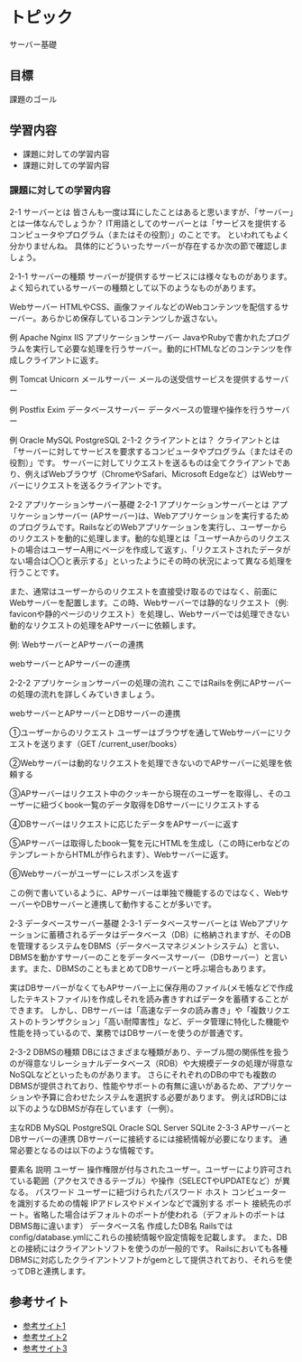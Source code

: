 # トピック
サーバー基礎

## 目標
課題のゴール

## 学習内容
- 課題に対しての学習内容
- 課題に対しての学習内容

### 課題に対しての学習内容

2-1 サーバーとは
皆さんも一度は耳にしたことはあると思いますが、「サーバー」とは一体なんでしょうか？
IT用語としてのサーバーとは「サービスを提供するコンピュータやプログラム（またはその役割）」のことです。
といわれてもよく分かりませんね。 具体的にどういったサーバーが存在するか次の節で確認しましょう。

2-1-1 サーバーの種類
サーバーが提供するサービスには様々なものがあります。 よく知られているサーバーの種類として以下のようなものがあります。

Webサーバー
HTMLやCSS、画像ファイルなどのWebコンテンツを配信するサーバー。あらかじめ保存しているコンテンツしか返さない。

例
Apache
Nginx
IIS
アプリケーションサーバー
JavaやRubyで書かれたプログラムを実行して必要な処理を行うサーバー。動的にHTMLなどのコンテンツを作成しクライアントに返す。

例
Tomcat
Unicorn
メールサーバー
メールの送受信サービスを提供するサーバー

例
Postfix
Exim
データベースサーバー
データベースの管理や操作を行うサーバー

例
Oracle
MySQL
PostgreSQL
2-1-2 クライアントとは？
クライアントとは「サーバーに対してサービスを要求するコンピュータやプログラム（またはその役割）」です。
サーバーに対してリクエストを送るものは全てクライアントであり、例えばWebブラウザ（ChromeやSafari、Microsoft Edgeなど）はWebサーバーにリクエストを送るクライアントです。

2-2 アプリケーションサーバー基礎
2-2-1 アプリケーションサーバーとは
アプリケーションサーバー (APサーバー)は、Webアプリケーションを実行するためのプログラムです。RailsなどのWebアプリケーションを実行し、ユーザーからのリクエストを動的に処理します。動的な処理とは「ユーザーAからのリクエストの場合はユーザーA用にページを作成して返す」、「リクエストされたデータがない場合は〇〇と表示する」といったようにその時の状況によって異なる処理を行うことです。

また、通常はユーザーからのリクエストを直接受け取るのではなく、前面にWebサーバーを配置します。この時、Webサーバーでは静的なリクエスト（例: faviconや静的ページのリクエスト）を処理し、Webサーバーでは処理できない動的なリクエストの処理をAPサーバーに依頼します。

例: WebサーバーとAPサーバーの連携

webサーバーとAPサーバーの連携

2-2-2 アプリケーションサーバーの処理の流れ
ここではRailsを例にAPサーバーの処理の流れを詳しくみていきましょう。

webサーバーとAPサーバーとDBサーバーの連携

①ユーザーからのリクエスト
ユーザーはブラウザを通してWebサーバーにリクエストを送ります（GET /current_user/books）

②Webサーバーは動的なリクエストを処理できないのでAPサーバーに処理を依頼する

③APサーバーはリクエスト中のクッキーから現在のユーザーを取得し、そのユーザーに紐づくbook一覧のデータ取得をDBサーバーにリクエストする

④DBサーバーはリクエストに応じたデータをAPサーバーに返す

⑤APサーバーは取得したbook一覧を元にHTMLを生成し（この時にerbなどのテンプレートからHTMLが作られます）、Webサーバーに返す。

⑥Webサーバーがユーザーにレスポンスを返す

この例で書いているように、APサーバーは単独で機能するのではなく、WebサーバーやDBサーバーと連携して動作することが多いです。

2-3 データベースサーバー基礎
2-3-1 データベースサーバーとは
Webアプリケーションに蓄積されるデータはデータベース（DB）に格納されますが、そのDBを管理するシステムをDBMS（データベースマネジメントシステム）と言い、DBMSを動かすサーバーのことをデータベースサーバー（DBサーバー）と言います。また、DBMSのこともまとめてDBサーバーと呼ぶ場合もあります。

実はDBサーバーがなくてもAPサーバー上に保存用のファイル(メモ帳などで作成したテキストファイル)を作成しそれを読み書きすればデータを蓄積することができます。
しかし、DBサーバーは「高速なデータの読み書き」や「複数リクエストのトランザクション」「高い耐障害性」など、データ管理に特化した機能や性能を持っているので、業務ではDBサーバーを使うのが普通です。

2-3-2 DBMSの種類
DBにはさまざまな種類があり、テーブル間の関係性を扱うのが得意なリレーショナルデータベース（RDB）や大規模データの処理が得意なNoSQLなどといったものがあります。
さらにそれぞれのDBの中でも複数のDBMSが提供されており、性能やサポートの有無に違いがあるため、アプリケーションや予算に合わせたシステムを選択する必要があります。
例えばRDBには以下のようなDBMSが存在しています（一例）。

主なRDB
MySQL
PostgreSQL
Oracle
SQL Server
SQLite
2-3-3 APサーバーとDBサーバーの連携
DBサーバーに接続するには接続情報が必要になります。
通常必要となるのは以下のような情報です。

要素名	説明
ユーザー	操作権限が付与されたユーザー。ユーザーにより許可されている範囲（アクセスできるテーブル）や操作（SELECTやUPDATEなど）が異なる。
パスワード	ユーザーに紐づけられたパスワード
ホスト	コンピューターを識別するための情報
IPアドレスやドメインなどで識別する
ポート	接続先のポート。省略した場合はデフォルトのポートが使われる（デフォルトのポートはDBMS毎に違います）
データベース名	作成したDB名
Railsではconfig/database.ymlにこれらの接続情報や設定情報を記載します。
また、DBとの接続にはクライアントソフトを使うのが一般的です。
Railsにおいても各種DBMSに対応したクライアントソフトがgemとして提供されており、それらを使ってDBと連携します。

## 参考サイト
- [参考サイト1](https://www.google.com/?hl=ja)
- [参考サイト2](https://www.google.com/?hl=ja)
- [参考サイト3](https://www.google.com/?hl=ja)